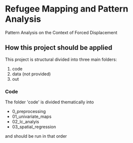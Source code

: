 # Refugee Mapping and Pattern Analysis
Pattern Analysis on the Context of Forced Displacement

## How this project should be applied

This project is structural divided into three main folders:

1) code
2) data (not provided)
3) out


### Code

The folder 'code' is divided thematically into 

+ 0_preprocessing
+ 01_univariate_maps
+ 02_lc_analyis
+ 03_spatial_regression

and should be run in that order
